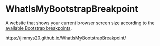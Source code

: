 # WhatIsMyBootstrapBreakpoint

A website that shows your current browser screen size according to the [available Bootstrap breakpoints](https://getbootstrap.com/docs/5.2/layout/breakpoints/#available-breakpoints).

https://jimmys20.github.io/WhatIsMyBootstrapBreakpoint/
